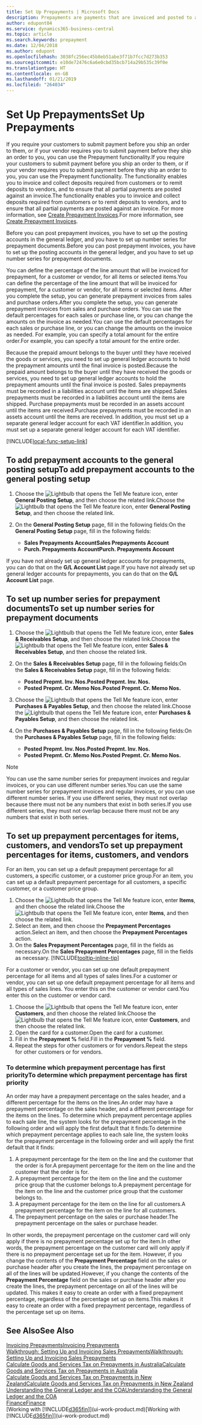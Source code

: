 ```yaml
---
title: Set Up Prepayments | Microsoft Docs
description: Prepayments are payments that are invoiced and posted to a sales or purchase prepayment order before final invoicing. You might require a deposit before you manufacture items to order, or you might require payment before you ship items to a customer. The prepayments functionality enables you to invoice and collect deposits required from customers or to remit deposits to vendors. Thus, you can ensure that all payments are posted against an invoice.
author: edupont04
ms.service: dynamics365-business-central
ms.topic: article
ms.search.keywords: prepayment
ms.date: 12/04/2018
ms.author: edupont
ms.openlocfilehash: 3038fc256ec45b8eb51abe3f71b7fcc7d273b353
ms.sourcegitcommit: e10de72476c6a6e0cbd35bcb714a29b535c39f0e
ms.translationtype: HT
ms.contentlocale: en-GB
ms.lasthandoff: 01/21/2019
ms.locfileid: "264034"
---
```

# <a name="set-up-prepayments"></a><span data-ttu-id="feb14-106">Set Up Prepayments</span><span class="sxs-lookup"><span data-stu-id="feb14-106">Set Up Prepayments</span></span>
<span data-ttu-id="feb14-107">If you require your customers to submit payment before you ship an order to them, or if your vendor requires you to submit payment before they ship an order to you, you can use the Prepayment functionality.</span><span class="sxs-lookup"><span data-stu-id="feb14-107">If you require your customers to submit payment before you ship an order to them, or if your vendor requires you to submit payment before they ship an order to you, you can use the Prepayment functionality.</span></span> <span data-ttu-id="feb14-108">The functionality enables you to invoice and collect deposits required from customers or to remit deposits to vendors, and to ensure that all partial payments are posted against an invoice.</span><span class="sxs-lookup"><span data-stu-id="feb14-108">The functionality enables you to invoice and collect deposits required from customers or to remit deposits to vendors, and to ensure that all partial payments are posted against an invoice.</span></span> <span data-ttu-id="feb14-109">For more information, see [Create Prepayment Invoices](finance-how-to-create-prepayment-invoices.md).</span><span class="sxs-lookup"><span data-stu-id="feb14-109">For more information, see [Create Prepayment Invoices](finance-how-to-create-prepayment-invoices.md).</span></span>

<span data-ttu-id="feb14-110">Before you can post prepayment invoices, you have to set up the posting accounts in the general ledger, and you have to set up number series for prepayment documents.</span><span class="sxs-lookup"><span data-stu-id="feb14-110">Before you can post prepayment invoices, you have to set up the posting accounts in the general ledger, and you have to set up number series for prepayment documents.</span></span>  

<span data-ttu-id="feb14-111">You can define the percentage of the line amount that will be invoiced for prepayment, for a customer or vendor, for all items or selected items.</span><span class="sxs-lookup"><span data-stu-id="feb14-111">You can define the percentage of the line amount that will be invoiced for prepayment, for a customer or vendor, for all items or selected items.</span></span> <span data-ttu-id="feb14-112">After you complete the setup, you can generate prepayment invoices from sales and purchase orders.</span><span class="sxs-lookup"><span data-stu-id="feb14-112">After you complete the setup, you can generate prepayment invoices from sales and purchase orders.</span></span> <span data-ttu-id="feb14-113">You can use the default percentages for each sales or purchase line, or you can change the amounts on the invoice as needed.</span><span class="sxs-lookup"><span data-stu-id="feb14-113">You can use the default percentages for each sales or purchase line, or you can change the amounts on the invoice as needed.</span></span> <span data-ttu-id="feb14-114">For example, you can specify a total amount for the entire order.</span><span class="sxs-lookup"><span data-stu-id="feb14-114">For example, you can specify a total amount for the entire order.</span></span>  

<span data-ttu-id="feb14-115">Because the prepaid amount belongs to the buyer until they have received the goods or services, you need to set up general ledger accounts to hold the prepayment amounts until the final invoice is posted.</span><span class="sxs-lookup"><span data-stu-id="feb14-115">Because the prepaid amount belongs to the buyer until they have received the goods or services, you need to set up general ledger accounts to hold the prepayment amounts until the final invoice is posted.</span></span> <span data-ttu-id="feb14-116">Sales prepayments must be recorded in a liabilities account until the items are shipped.</span><span class="sxs-lookup"><span data-stu-id="feb14-116">Sales prepayments must be recorded in a liabilities account until the items are shipped.</span></span> <span data-ttu-id="feb14-117">Purchase prepayments must be recorded in an assets account until the items are received.</span><span class="sxs-lookup"><span data-stu-id="feb14-117">Purchase prepayments must be recorded in an assets account until the items are received.</span></span> <span data-ttu-id="feb14-118">In addition, you must set up a separate general ledger account for each VAT identifier.</span><span class="sxs-lookup"><span data-stu-id="feb14-118">In addition, you must set up a separate general ledger account for each VAT identifier.</span></span>  

[!INCLUDE[local-func-setup-link](includes/local-func-setup-link.md)]

## <a name="to-add-prepayment-accounts-to-the-general-posting-setup"></a><span data-ttu-id="feb14-119">To add prepayment accounts to the general posting setup</span><span class="sxs-lookup"><span data-stu-id="feb14-119">To add prepayment accounts to the general posting setup</span></span>  

1. <span data-ttu-id="feb14-120">Choose the ![Lightbulb that opens the Tell Me feature](media/ui-search/search_small.png "Tell me what you want to do") icon, enter **General Posting Setup**, and then choose the related link.</span><span class="sxs-lookup"><span data-stu-id="feb14-120">Choose the ![Lightbulb that opens the Tell Me feature](media/ui-search/search_small.png "Tell me what you want to do") icon, enter **General Posting Setup**, and then choose the related link.</span></span>
2. <span data-ttu-id="feb14-121">On the **General Posting Setup** page, fill in the following fields:</span><span class="sxs-lookup"><span data-stu-id="feb14-121">On the **General Posting Setup** page, fill in the following fields:</span></span>  

    - <span data-ttu-id="feb14-122">**Sales Prepayments Account**</span><span class="sxs-lookup"><span data-stu-id="feb14-122">**Sales Prepayments Account**</span></span>  
    - <span data-ttu-id="feb14-123">**Purch. Prepayments Account**</span><span class="sxs-lookup"><span data-stu-id="feb14-123">**Purch. Prepayments Account**</span></span>  

<span data-ttu-id="feb14-124">If you have not already set up general ledger accounts for prepayments, you can do that on the **G/L Account List** page.</span><span class="sxs-lookup"><span data-stu-id="feb14-124">If you have not already set up general ledger accounts for prepayments, you can do that on the **G/L Account List** page.</span></span>  

## <a name="to-set-up-number-series-for-prepayment-documents"></a><span data-ttu-id="feb14-125">To set up number series for prepayment documents</span><span class="sxs-lookup"><span data-stu-id="feb14-125">To set up number series for prepayment documents</span></span>  

1. <span data-ttu-id="feb14-126">Choose the ![Lightbulb that opens the Tell Me feature](media/ui-search/search_small.png "Tell me what you want to do") icon, enter **Sales & Receivables Setup**, and then choose the related link.</span><span class="sxs-lookup"><span data-stu-id="feb14-126">Choose the ![Lightbulb that opens the Tell Me feature](media/ui-search/search_small.png "Tell me what you want to do") icon, enter **Sales & Receivables Setup**, and then choose the related link.</span></span>
2. <span data-ttu-id="feb14-127">On the **Sales & Receivables Setup** page, fill in the following fields:</span><span class="sxs-lookup"><span data-stu-id="feb14-127">On the **Sales & Receivables Setup** page, fill in the following fields:</span></span>  

   - <span data-ttu-id="feb14-128">**Posted Prepmt. Inv. Nos.**</span><span class="sxs-lookup"><span data-stu-id="feb14-128">**Posted Prepmt. Inv. Nos.**</span></span>
   - <span data-ttu-id="feb14-129">**Posted Prepmt. Cr. Memo Nos.**</span><span class="sxs-lookup"><span data-stu-id="feb14-129">**Posted Prepmt. Cr. Memo Nos.**</span></span>

1. <span data-ttu-id="feb14-130">Choose the ![Lightbulb that opens the Tell Me feature](media/ui-search/search_small.png "Tell me what you want to do") icon, enter **Purchases & Payables Setup**, and then choose the related link.</span><span class="sxs-lookup"><span data-stu-id="feb14-130">Choose the ![Lightbulb that opens the Tell Me feature](media/ui-search/search_small.png "Tell me what you want to do") icon, enter **Purchases & Payables Setup**, and then choose the related link.</span></span>
2. <span data-ttu-id="feb14-131">On the **Purchases & Payables Setup** page, fill in the following fields:</span><span class="sxs-lookup"><span data-stu-id="feb14-131">On the **Purchases & Payables Setup** page, fill in the following fields:</span></span>

    - <span data-ttu-id="feb14-132">**Posted Prepmt. Inv. Nos.**</span><span class="sxs-lookup"><span data-stu-id="feb14-132">**Posted Prepmt. Inv. Nos.**</span></span>
    - <span data-ttu-id="feb14-133">**Posted Prepmt. Cr. Memo Nos.**</span><span class="sxs-lookup"><span data-stu-id="feb14-133">**Posted Prepmt. Cr. Memo Nos.**</span></span>

> [!NOTE]  
>  <span data-ttu-id="feb14-134">You can use the same number series for prepayment invoices and regular invoices, or you can use different number series.</span><span class="sxs-lookup"><span data-stu-id="feb14-134">You can use the same number series for prepayment invoices and regular invoices, or you can use different number series.</span></span> <span data-ttu-id="feb14-135">If you use different series, they must not overlap because there must not be any numbers that exist in both series.</span><span class="sxs-lookup"><span data-stu-id="feb14-135">If you use different series, they must not overlap because there must not be any numbers that exist in both series.</span></span>  

## <a name="to-set-up-prepayment-percentages-for-items-customers-and-vendors"></a><span data-ttu-id="feb14-136">To set up prepayment percentages for items, customers, and vendors</span><span class="sxs-lookup"><span data-stu-id="feb14-136">To set up prepayment percentages for items, customers, and vendors</span></span>  
<span data-ttu-id="feb14-137">For an item, you can set up a default prepayment percentage for all customers, a specific customer, or a customer price group.</span><span class="sxs-lookup"><span data-stu-id="feb14-137">For an item, you can set up a default prepayment percentage for all customers, a specific customer, or a customer price group.</span></span>  

1. <span data-ttu-id="feb14-138">Choose the ![Lightbulb that opens the Tell Me feature](media/ui-search/search_small.png "Tell me what you want to do") icon, enter **Items**, and then choose the related link.</span><span class="sxs-lookup"><span data-stu-id="feb14-138">Choose the ![Lightbulb that opens the Tell Me feature](media/ui-search/search_small.png "Tell me what you want to do") icon, enter **Items**, and then choose the related link.</span></span>
2. <span data-ttu-id="feb14-139">Select an item, and then choose the **Prepayment Percentages** action.</span><span class="sxs-lookup"><span data-stu-id="feb14-139">Select an item, and then choose the **Prepayment Percentages** action.</span></span>  
3. <span data-ttu-id="feb14-140">On the **Sales Prepayment Percentages** page, fill in the fields as necessary.</span><span class="sxs-lookup"><span data-stu-id="feb14-140">On the **Sales Prepayment Percentages** page, fill in the fields as necessary.</span></span> [!INCLUDE[tooltip-inline-tip](includes/tooltip-inline-tip_md.md)]

<span data-ttu-id="feb14-141">For a customer or vendor, you can set up one default prepayment percentage for all items and all types of sales lines.</span><span class="sxs-lookup"><span data-stu-id="feb14-141">For a customer or vendor, you can set up one default prepayment percentage for all items and all types of sales lines.</span></span> <span data-ttu-id="feb14-142">You enter this on the customer or vendor card.</span><span class="sxs-lookup"><span data-stu-id="feb14-142">You enter this on the customer or vendor card.</span></span>

1. <span data-ttu-id="feb14-143">Choose the ![Lightbulb that opens the Tell Me feature](media/ui-search/search_small.png "Tell me what you want to do") icon, enter **Customers**, and then choose the related link.</span><span class="sxs-lookup"><span data-stu-id="feb14-143">Choose the ![Lightbulb that opens the Tell Me feature](media/ui-search/search_small.png "Tell me what you want to do") icon, enter **Customers**, and then choose the related link.</span></span>
2. <span data-ttu-id="feb14-144">Open the card for a customer.</span><span class="sxs-lookup"><span data-stu-id="feb14-144">Open the card for a customer.</span></span>
3. <span data-ttu-id="feb14-145">Fill in the **Prepayment %** field.</span><span class="sxs-lookup"><span data-stu-id="feb14-145">Fill in the **Prepayment %** field.</span></span>
4. <span data-ttu-id="feb14-146">Repeat the steps for other customers or for vendors.</span><span class="sxs-lookup"><span data-stu-id="feb14-146">Repeat the steps for other customers or for vendors.</span></span>  

### <a name="to-determine-which-prepayment-percentage-has-first-priority"></a><span data-ttu-id="feb14-147">To determine which prepayment percentage has first priority</span><span class="sxs-lookup"><span data-stu-id="feb14-147">To determine which prepayment percentage has first priority</span></span>  
<span data-ttu-id="feb14-148">An order may have a prepayment percentage on the sales header, and a different percentage for the items on the lines.</span><span class="sxs-lookup"><span data-stu-id="feb14-148">An order may have a prepayment percentage on the sales header, and a different percentage for the items on the lines.</span></span> <span data-ttu-id="feb14-149">To determine which prepayment percentage applies to each sale line, the system looks for the prepayment percentage in the following order and will apply the first default that it finds:</span><span class="sxs-lookup"><span data-stu-id="feb14-149">To determine which prepayment percentage applies to each sale line, the system looks for the prepayment percentage in the following order and will apply the first default that it finds:</span></span>  
1. <span data-ttu-id="feb14-150">A prepayment percentage for the item on the line and the customer that the order is for.</span><span class="sxs-lookup"><span data-stu-id="feb14-150">A prepayment percentage for the item on the line and the customer that the order is for.</span></span>  
2. <span data-ttu-id="feb14-151">A prepayment percentage for the item on the line and the customer price group that the customer belongs to.</span><span class="sxs-lookup"><span data-stu-id="feb14-151">A prepayment percentage for the item on the line and the customer price group that the customer belongs to.</span></span>  
3. <span data-ttu-id="feb14-152">A prepayment percentage for the item on the line for all customers.</span><span class="sxs-lookup"><span data-stu-id="feb14-152">A prepayment percentage for the item on the line for all customers.</span></span>  
4. <span data-ttu-id="feb14-153">The prepayment percentage on the sales or purchase header.</span><span class="sxs-lookup"><span data-stu-id="feb14-153">The prepayment percentage on the sales or purchase header.</span></span>  

<span data-ttu-id="feb14-154">In other words, the prepayment percentage on the customer card will only apply if there is no prepayment percentage set up for the item.</span><span class="sxs-lookup"><span data-stu-id="feb14-154">In other words, the prepayment percentage on the customer card will only apply if there is no prepayment percentage set up for the item.</span></span> <span data-ttu-id="feb14-155">However, if you change the contents of the **Prepayment Percentage** field on the sales or purchase header after you create the lines, the prepayment percentage on all of the lines will be updated.</span><span class="sxs-lookup"><span data-stu-id="feb14-155">However, if you change the contents of the **Prepayment Percentage** field on the sales or purchase header after you create the lines, the prepayment percentage on all of the lines will be updated.</span></span> <span data-ttu-id="feb14-156">This makes it easy to create an order with a fixed prepayment percentage, regardless of the percentage set up on items.</span><span class="sxs-lookup"><span data-stu-id="feb14-156">This makes it easy to create an order with a fixed prepayment percentage, regardless of the percentage set up on items.</span></span>

## <a name="see-also"></a><span data-ttu-id="feb14-157">See Also</span><span class="sxs-lookup"><span data-stu-id="feb14-157">See Also</span></span>  

[<span data-ttu-id="feb14-158">Invoicing Prepayments</span><span class="sxs-lookup"><span data-stu-id="feb14-158">Invoicing Prepayments</span></span>](finance-invoice-prepayments.md)  
[<span data-ttu-id="feb14-159">Walkthrough: Setting Up and Invoicing Sales Prepayments</span><span class="sxs-lookup"><span data-stu-id="feb14-159">Walkthrough: Setting Up and Invoicing Sales Prepayments</span></span>](walkthrough-setting-up-and-invoicing-sales-prepayments.md)  
[<span data-ttu-id="feb14-160">Calculate Goods and Services Tax on Prepayments in Australia</span><span class="sxs-lookup"><span data-stu-id="feb14-160">Calculate Goods and Services Tax on Prepayments in Australia</span></span>](LocalFunctionality/Australia/how-to-calculate-goods-and-services-tax-on-prepayments.md)  
[<span data-ttu-id="feb14-161">Calculate Goods and Services Tax on Prepayments in New Zealand</span><span class="sxs-lookup"><span data-stu-id="feb14-161">Calculate Goods and Services Tax on Prepayments in New Zealand</span></span>](LocalFunctionality/NewZealand/how-to-calculate-goods-and-services-tax-on-prepayments.md)  
[<span data-ttu-id="feb14-162">Understanding the General Ledger and the COA</span><span class="sxs-lookup"><span data-stu-id="feb14-162">Understanding the General Ledger and the COA</span></span>](finance-general-ledger.md)  
[<span data-ttu-id="feb14-163">Finance</span><span class="sxs-lookup"><span data-stu-id="feb14-163">Finance</span></span>](finance.md)  
<span data-ttu-id="feb14-164">[Working with [!INCLUDE[d365fin](includes/d365fin_md.md)]](ui-work-product.md)</span><span class="sxs-lookup"><span data-stu-id="feb14-164">[Working with [!INCLUDE[d365fin](includes/d365fin_md.md)]](ui-work-product.md)</span></span>
